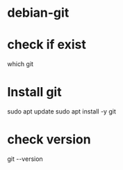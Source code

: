 # debian-git
# check if exist
which git
# Install git
sudo apt update
sudo apt install -y git
# check version
git --version
